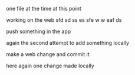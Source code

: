 one file at the time at this point

working on the web  sfd sd ss es sfe w w eaf
ds

push something in the app

again the second attempt to add something locally

make a web change and commit it

here again one change made locally
